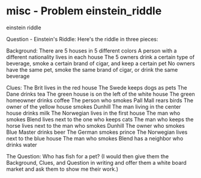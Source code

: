 # misc - Problem einstein_riddle
einstein riddle

Question - Einstein's Riddle: Here's the riddle in three pieces:

Background:
There are 5 houses in 5 different colors
A person with a different nationality lives in each house
The 5 owners drink a certain type of beverage, smoke a certain brand of cigar, and keep a certain pet
No owners have the same pet, smoke the same brand of cigar, or drink the same beverage

Clues:
The Brit lives in the red house
The Swede keeps dogs as pets
The Dane drinks tea
The green house is on the left of the white house
The green homeowner drinks coffee
The person who smokes Pall Mall rears birds
The owner of the yellow house smokes Dunhill
The man living in the center house drinks milk
The Norwegian lives in the first house
The man who smokes Blend lives next to the one who keeps cats
The man who keeps the horse lives next to the man who smokes Dunhill
The owner who smokes Blue Master drinks beer
The German smokes prince
The Norwegian lives next to the blue house
The man who smokes Blend has a neighbor who drinks water

The Question:
Who has fish for a pet? (I would then give them the Background, Clues, and Question in writing and offer them a white board market and ask them to show me their work.)
